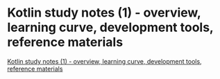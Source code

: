 # Kotlin study notes (1) - overview, learning curve, development tools, reference materials
[Kotlin study notes (1) - overview, learning curve, development tools, reference materials](https://aiwithcloud.com/2022/09/16/kotlin_study_notes_1___overview_learning_curve_development_tools_reference_materials/)